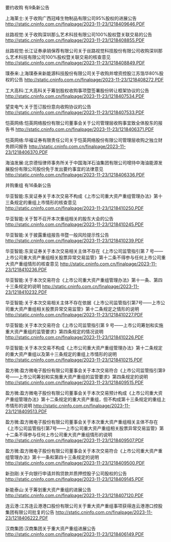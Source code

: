 要约收购 有9条新公告 

上海莱士:关于收购广西冠峰生物制品有限公司95%股权的进展公告 http://static.cninfo.com.cn/finalpage/2023-11-23/1218409646.PDF 

丝路视觉:关于收购深圳那么艺术科技有限公司100%股权暨关联交易的公告 http://static.cninfo.com.cn/finalpage/2023-11-23/1218408855.PDF 

丝路视觉:长江证券承销保荐有限公司关于丝路视觉科技股份有限公司收购深圳那么艺术科技有限公司100%股权暨关联交易的核查意见 http://static.cninfo.com.cn/finalpage/2023-11-23/1218408849.PDF 

璞泰来:上海璞泰来新能源科技股份有限公司关于收购并增资控股江苏箔华80%股权的公告 http://static.cninfo.com.cn/finalpage/2023-11-23/1218408272.PDF 

工大高科:工大高科关于筹划股权收购事项暨签署股份转让框架协议的公告 http://static.cninfo.com.cn/finalpage/2023-11-23/1218407534.PDF 

望变电气:关于签订股份意向收购协议的公告 http://static.cninfo.com.cn/finalpage/2023-11-23/1218407533.PDF 

恺英网络:恺英网络股份有限公司董事会关于公司管理层收购事宜致全体股东的报告书 http://static.cninfo.com.cn/finalpage/2023-11-23/1218406371.PDF 

恺英网络:华福证券有限责任公司关于恺英网络股份有限公司管理层收购之独立财务顾问报告 http://static.cninfo.com.cn/finalpage/2023-11-23/1218406370.PDF 

海油发展:北京德恒律师事务所关于中国海洋石油集团有限公司增持中海油能源发展股份有限公司股份免于发出要约事宜的法律意见 http://static.cninfo.com.cn/finalpage/2023-11-23/1218406336.PDF 

并购重组 有16条新公告 

华亚智能:东吴证券关于本次交易不构成《上市公司重大资产重组管理办法》第十三条规定的重组上市情形的核查意见 http://static.cninfo.com.cn/finalpage/2023-11-23/1218410250.PDF 

华亚智能:关于暂不召开本次重组相关的股东大会的公告 http://static.cninfo.com.cn/finalpage/2023-11-23/1218410245.PDF 

华亚智能:关于披露重组报告书暨一般风险提示性公告 http://static.cninfo.com.cn/finalpage/2023-11-23/1218410239.PDF 

华亚智能:东吴证券关于本次交易相关主体不存在《上市公司监管指引第 7 号——上市公司重大资产重组相关股票异常交易监管》第十二条不得参与任何上市公司重大资产重组情形的核查意见 http://static.cninfo.com.cn/finalpage/2023-11-23/1218410236.PDF 

华亚智能:关于本次交易符合《上市公司重大资产重组管理办法》第十一条、第四十三条规定的说明 http://static.cninfo.com.cn/finalpage/2023-11-23/1218410232.PDF 

华亚智能:关于本次交易相关主体不存在依据《上市公司监管指引第7号——上市公司重大资产重组相关股票异常交易监管》第十二条规定之情形的说明 http://static.cninfo.com.cn/finalpage/2023-11-23/1218410227.PDF 

华亚智能:关于本次交易符合《上市公司监管指引第 9 号——上市公司筹划和实施重大资产重组的监管要求》第四条规定的情况说明 http://static.cninfo.com.cn/finalpage/2023-11-23/1218410226.PDF 

华亚智能:关于本次交易不构成《上市公司重大资产重组管理办法》第十二条规定的重大资产重组以及第十三条规定的重组上市情形的说明 http://static.cninfo.com.cn/finalpage/2023-11-23/1218410215.PDF 

盈方微:盈方微电子股份有限公司董事会关于本次交易符合《上市公司监管指引第9号——上市公司筹划和实施重大资产重组的监管要求》第四条规定的说明 http://static.cninfo.com.cn/finalpage/2023-11-23/1218409515.PDF 

盈方微:盈方微电子股份有限公司董事会关于本次交易预计构成《上市公司重大资产重组管理办法》第十二条规定的重大资产重组，但不构成第十三条规定的重组上市情形的说明 http://static.cninfo.com.cn/finalpage/2023-11-23/1218409513.PDF 

盈方微:盈方微电子股份有限公司董事会关于本次重大资产重组相关主体不存在《上市公司监管指引第7号——上市公司重大资产重组相关股票异常交易监管》第十二条不得参与任何上市公司重大资产重组情形的说明 http://static.cninfo.com.cn/finalpage/2023-11-23/1218409507.PDF 

盈方微:盈方微电子股份有限公司董事会关于本次交易符合《上市公司重大资产重组管理办法》第十一条和第四十三条规定的说明 http://static.cninfo.com.cn/finalpage/2023-11-23/1218409500.PDF 

新劲刚:关于向银行申请并购贷款并质押控股子公司股权的公告 http://static.cninfo.com.cn/finalpage/2023-11-23/1218409145.PDF 

新能泰山:关于筹划重大资产重组的进展公告 http://static.cninfo.com.cn/finalpage/2023-11-23/1218407120.PDF 

连云港:江苏连云港港口股份有限公司关于重大资产重组事项获得连云港港口控股集团有限公司批复的公告 http://static.cninfo.com.cn/finalpage/2023-11-23/1218406222.PDF 

汉商集团:汉商集团关于重大资产重组进展公告 http://static.cninfo.com.cn/finalpage/2023-11-23/1218406149.PDF 

